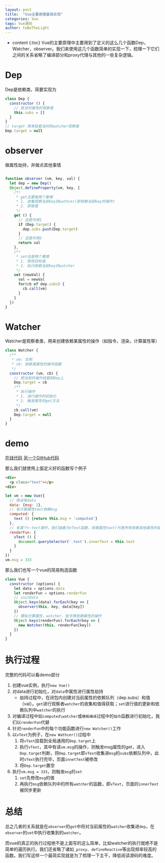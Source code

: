 ```yaml
---
layout: post
title:  "Vue主要原理最简实现"
categories: Vue
tags: Vue源码
author: toBeTheLight
---
```


* content
{:toc}
Vue的主要原理中主要用到了定义的这么几个函数Dep，Watcher，observer。我们来使用这几个函数简单的实现一下，梳理一下它们之间的关系省略了编译部分和proxy代理与其他的一些复杂逻辑。




# Dep

Dep是依赖类，简要实现为
```js
class Dep {
  constructor () {
    // 放当时属性的观察者
    this.subs = []
  }
}
// target 用来挂载当时的watcher观察者
Dep.target = null
```
# observer

做属性劫持，并做点其他事情
```js

function observer (vm, key, val) {
  let dep = new Dep()
  Object.defineProperty(vm, key, {
    /**
     * get主要做两个事情
     * 1. 收集观察当前key的wathcer(即依赖当前key的操作)
     * 2. 获取值
     */
    get () {
      // 这是作用1
      if (Dep.target) {
        dep.subs.push(Dep.target)
      }
      // 这是作用2
      return val
    },
    /**
     * set也是两个事情
     * 1. 修改目标值
     * 2. 执行依赖当前key的watcher
     */
    set (newVal) {
      val = newVal
      for(cb of dep.subs) {
        cb.call(vm)
      }
    }
  })
}
```
# Watcher

Watcher是观察者类，用来创建依赖某属性的操作（如指令，渲染，计算属性等）

```js
class Watcher {
  /**
   * vm: 实例
   * cb: 依赖某属性的操作函数
   */
  constructor (vm, cb) {
    // 把当前的操作挂载到Dep上
    Dep.target = cb
    /**
     * 执行操作
     * 1. 进行操作的初始化
     * 2. 触发属性的get方法
     */
    cb.call(vm)
    Dep.target = null
  }
}
```

# demo

[在线代码](https://jsfiddle.net/Lmrgg5s6/1/)
[另一个GitHub代码](https://github.com/toBeTheLight/every-code/blob/master/vue/Vue/demo.html)

那么我们就使用上面定义好的函数写个例子
```html
<div>
  <p class="text"></p>
<div>
```
```js
let vm = new Vue({
  // 假设有data
  data: {msg: 1},
  // 有计算属性text依赖msg
  computed: {
    text () {return this.msg + 'computed'}
  },
  // 有某个v-text操作，我们抽象为vText函数，依赖属性text(代表所有依赖其他属性的操作)
  renderFun: {
    vText () {
      document.querySelector('.text').innerText = this.text
    }
  }
})
vm.msg = 333
```
那么我们也写一个vue的简易构造函数
```js
class Vue {
  constructor (options) {
    let data = options.data
    let renderFun = options.renderFun
    // initData
    Object.keys(data).forEach(key => {
      observer(this, key, data[key])
    })
    // 模拟计算属性，watcher，指令等依赖属性的操作
    Object.keys(renderFun).forEach(key => {
      new Watcher(this, renderFun[key])
    })
  }
}
```

# 执行过程

完整的代码可以看demo部分

1. 创建vue实例，执行`new Vue()`
2. 对data进行初始化，对`data`中属性进行属性劫持
    * 劫持过程中，在闭包内创建对当前属性的依赖队列（dep.subs）和值（val）。`get`进行观察者`watcher`的收集和值得获取；`set`进行值的更新和依赖队列中`watcher`的执行
3. 对编译过程中如`computed\watcher`或`模板编译`过程中的`指令`函数进行初始化，我们以`renderFun`代替
4. 针对`renderFun`中的每个功能函数进行`new Watcher()`工作
5. 以`vText`为例子，在`new Wathcer()`过程中
    1. 将`vText`挂载到全局通用的`Dep.target`上
    2. 执行`vText`，其中有读`vm.msg`的操作，则触发msg属性的get，进入`Dep.target`判断，将`Dep.target`即`vText`收集进`msg`的`subs`依赖队列中，此时`vText`执行完毕，页面`innetText`被修改
    3. 将`Dep.target`置空
6. 执行`vm.msg = 333`，则触发`msg`的`set`
    1. `set`先修改`msg`的值
    2. 再执行`msg`依赖队列中的所有`watcher`的函数，即`vText`，页面的`innerText`被同步更新

# 总结

总之几者的关系就是在`observer`的`get`中将对当前属性的`watcher`收集进`dep`，在`observer`的`set`中执行收集到的`watcher`。

而vue的真正的执行过程绝不是上面写的这么简单，比如watcher的执行就绝不是简单的遍历执行。我们还省略了诸如`_proxy`、`defineReactive`等出现频率较高的函数。我们写这样一个最简实现就是为了梳理一下主干，降低阅读源码的难度。